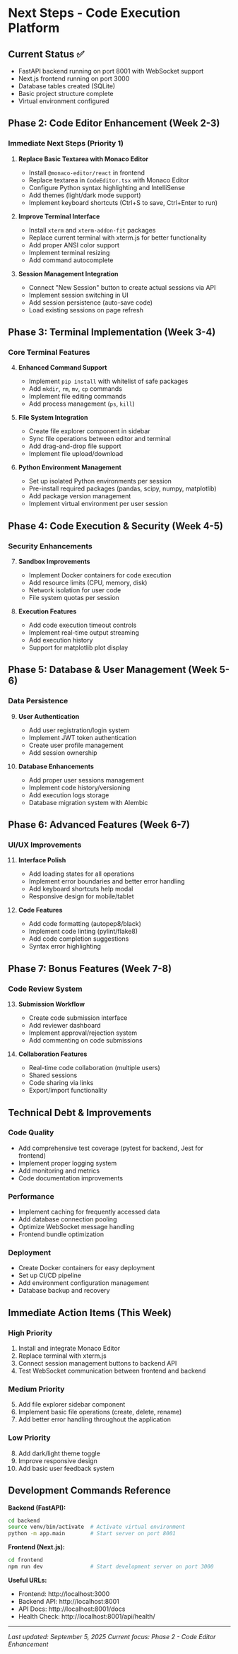 # Next Steps - Code Execution Platform

## Current Status ✅
- FastAPI backend running on port 8001 with WebSocket support
- Next.js frontend running on port 3000
- Database tables created (SQLite)
- Basic project structure complete
- Virtual environment configured

## Phase 2: Code Editor Enhancement (Week 2-3)

### Immediate Next Steps (Priority 1)
1. **Replace Basic Textarea with Monaco Editor**
   - Install `@monaco-editor/react` in frontend
   - Replace textarea in `CodeEditor.tsx` with Monaco Editor
   - Configure Python syntax highlighting and IntelliSense
   - Add themes (light/dark mode support)
   - Implement keyboard shortcuts (Ctrl+S to save, Ctrl+Enter to run)

2. **Improve Terminal Interface**
   - Install `xterm` and `xterm-addon-fit` packages
   - Replace current terminal with xterm.js for better functionality
   - Add proper ANSI color support
   - Implement terminal resizing
   - Add command autocomplete

3. **Session Management Integration**
   - Connect "New Session" button to create actual sessions via API
   - Implement session switching in UI
   - Add session persistence (auto-save code)
   - Load existing sessions on page refresh

## Phase 3: Terminal Implementation (Week 3-4)

### Core Terminal Features
4. **Enhanced Command Support**
   - Implement `pip install` with whitelist of safe packages
   - Add `mkdir`, `rm`, `mv`, `cp` commands
   - Implement file editing commands
   - Add process management (`ps`, `kill`)

5. **File System Integration**
   - Create file explorer component in sidebar
   - Sync file operations between editor and terminal
   - Add drag-and-drop file support
   - Implement file upload/download

6. **Python Environment Management**
   - Set up isolated Python environments per session
   - Pre-install required packages (pandas, scipy, numpy, matplotlib)
   - Add package version management
   - Implement virtual environment per user session

## Phase 4: Code Execution & Security (Week 4-5)

### Security Enhancements
7. **Sandbox Improvements**
   - Implement Docker containers for code execution
   - Add resource limits (CPU, memory, disk)
   - Network isolation for user code
   - File system quotas per session

8. **Execution Features**
   - Add code execution timeout controls
   - Implement real-time output streaming
   - Add execution history
   - Support for matplotlib plot display

## Phase 5: Database & User Management (Week 5-6)

### Data Persistence
9. **User Authentication**
   - Add user registration/login system
   - Implement JWT token authentication
   - Create user profile management
   - Add session ownership

10. **Database Enhancements**
    - Add proper user sessions management
    - Implement code history/versioning
    - Add execution logs storage
    - Database migration system with Alembic

## Phase 6: Advanced Features (Week 6-7)

### UI/UX Improvements
11. **Interface Polish**
    - Add loading states for all operations
    - Implement error boundaries and better error handling
    - Add keyboard shortcuts help modal
    - Responsive design for mobile/tablet

12. **Code Features**
    - Add code formatting (autopep8/black)
    - Implement code linting (pylint/flake8)
    - Add code completion suggestions
    - Syntax error highlighting

## Phase 7: Bonus Features (Week 7-8)

### Code Review System
13. **Submission Workflow**
    - Create code submission interface
    - Add reviewer dashboard
    - Implement approval/rejection system
    - Add commenting on code submissions

14. **Collaboration Features**
    - Real-time code collaboration (multiple users)
    - Shared sessions
    - Code sharing via links
    - Export/import functionality

## Technical Debt & Improvements

### Code Quality
- Add comprehensive test coverage (pytest for backend, Jest for frontend)
- Implement proper logging system
- Add monitoring and metrics
- Code documentation improvements

### Performance
- Implement caching for frequently accessed data
- Add database connection pooling
- Optimize WebSocket message handling
- Frontend bundle optimization

### Deployment
- Create Docker containers for easy deployment
- Set up CI/CD pipeline
- Add environment configuration management
- Database backup and recovery

## Immediate Action Items (This Week)

### High Priority
1. Install and integrate Monaco Editor
2. Replace terminal with xterm.js
3. Connect session management buttons to backend API
4. Test WebSocket communication between frontend and backend

### Medium Priority
5. Add file explorer sidebar component
6. Implement basic file operations (create, delete, rename)
7. Add better error handling throughout the application

### Low Priority
8. Add dark/light theme toggle
9. Improve responsive design
10. Add basic user feedback system

## Development Commands Reference

**Backend (FastAPI):**
```bash
cd backend
source venv/bin/activate  # Activate virtual environment
python -m app.main        # Start server on port 8001
```

**Frontend (Next.js):**
```bash
cd frontend
npm run dev               # Start development server on port 3000
```

**Useful URLs:**
- Frontend: http://localhost:3000
- Backend API: http://localhost:8001
- API Docs: http://localhost:8001/docs
- Health Check: http://localhost:8001/api/health/

---

*Last updated: September 5, 2025*
*Current focus: Phase 2 - Code Editor Enhancement*